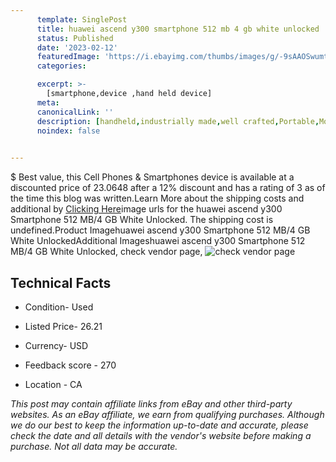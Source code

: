 ```yaml
---
      template: SinglePost
      title: huawei ascend y300 smartphone 512 mb 4 gb white unlocked
      status: Published
      date: '2023-02-12'
      featuredImage: 'https://i.ebayimg.com/thumbs/images/g/-9sAAOSwumtiZHDo/s-l225.jpg'
      categories: 

      excerpt: >-
        [smartphone,device ,hand held device]
      meta:
      canonicalLink: ''
      description: [handheld,industrially made,well crafted,Portable,Mobile,Compact,Convenient,Lightweight,Maneuverable,Man-portable,Miniature,Carriable,Hand-held,Light,Holdable,Transportable,Mobile device,Pocket-sized,On-the-go,Wireless,Cordless,Compact size,Convenient size, smartphone,device ,hand held device]
      noindex: false

        
---
```

$
    Best value, this Cell Phones & Smartphones device is available at a discounted price of 23.0648 after a 12% discount and has a rating of 3 as of the time this blog was written.Learn More about the shipping costs and additional by [Clicking Here](https://www.ebay.com/itm/175446997009?hash=item28d974b811%3Ag%3A-9sAAOSwumtiZHDo&mkevt=1&mkcid=1&mkrid=711-53200-19255-0&campid=%253CePNCampaignId%253E&customid=%253CreferenceId%253E&toolid=10049)image urls for the huawei ascend y300 Smartphone 512 MB/4 GB White Unlocked. The shipping cost is undefined.Product Imagehuawei ascend y300 Smartphone 512 MB/4 GB White UnlockedAdditional Imageshuawei ascend y300 Smartphone 512 MB/4 GB White Unlocked, check vendor page, ![check vendor page](https://origin-galleryplus.ebayimg.com/ws/web/175446997009_2_0_1/225x225.jpg,https://origin-galleryplus.ebayimg.com/ws/web/175446997009_3_0_1/225x225.jpg,https://origin-galleryplus.ebayimg.com/ws/web/175446997009_4_0_1/225x225.jpg,https://origin-galleryplus.ebayimg.com/ws/web/175446997009_5_0_1/225x225.jpg,https://origin-galleryplus.ebayimg.com/ws/web/175446997009_6_0_1/225x225.jpg,https://origin-galleryplus.ebayimg.com/ws/web/175446997009_7_0_1/225x225.jpg,https://origin-galleryplus.ebayimg.com/ws/web/175446997009_8_0_1/225x225.jpg,https://origin-galleryplus.ebayimg.com/ws/web/175446997009_9_0_1/225x225.jpg)
    
    

 ## Technical Facts 



     
      

 - Condition- Used 


      

 - Listed Price- 26.21 


      

 - Currency- USD 


      

 - Feedback score - 270 


      

 - Location - CA 


      
      

 *_This post may contain affiliate links from eBay and other third-party websites. As an eBay affiliate, we earn from qualifying purchases. Although we do our best to keep the information up-to-date and accurate, please check the date and all details with the vendor's website before making a purchase. Not all data may be accurate._*



    
    
    
    
    
